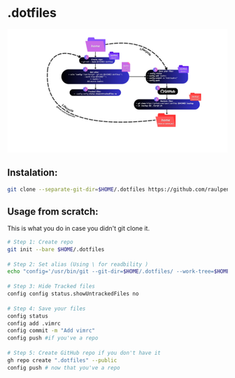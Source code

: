 # .dotfiles
![diagram ](https://raw.githubusercontent.com/raulpenate/.dotfiles/main/.config/info/Dotfiles%20lifecycle.jpg)

## Instalation: 
```sh
git clone --separate-git-dir=$HOME/.dotfiles https://github.com/raulpenate/.dotfiles.git tmpdotfiles && /.install.sh
```

## Usage from scratch:  
This is what you do in case you didn't git clone it.
```bash
# Step 1: Create repo
git init --bare $HOME/.dotfiles

# Step 2: Set alias (Using \ for readbility )
echo "config='/usr/bin/git --git-dir=$HOME/.dotfiles/ --work-tree=$HOME'" >> .zshrc && source .zshrc

# Step 3: Hide Tracked files
config config status.showUntrackedFiles no

# Step 4: Save your files
config status
config add .vimrc
config commit -m "Add vimrc"
config push #if you've a repo

# Step 5: Create GitHub repo if you don't have it
gh repo create ".dotfiles" --public   
config push # now that you've a repo
```
